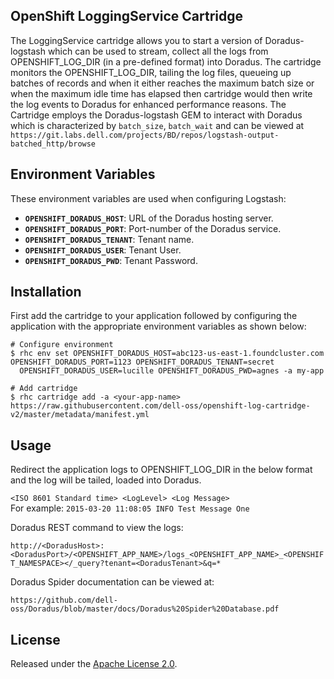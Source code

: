 ## OpenShift LoggingService Cartridge

The LoggingService cartridge allows you to start a version of Doradus-logstash which can be used to stream, collect all the logs from OPENSHIFT_LOG_DIR (in a pre-defined format) into Doradus. The cartridge monitors the OPENSHIFT_LOG_DIR, tailing the log files, queueing up batches of records and when it either reaches the maximum batch size or when the maximum idle time has elapsed then cartridge would then write the log events to Doradus for enhanced performance reasons.
The Cartridge employs the Doradus-logstash GEM to interact with Doradus which is characterized by `batch_size`, `batch_wait` and can be viewed at `https://git.labs.dell.com/projects/BD/repos/logstash-output-batched_http/browse`


## Environment Variables

These environment variables are used when configuring Logstash:

 * **`OPENSHIFT_DORADUS_HOST`**: URL of the Doradus hosting server. 
 * **`OPENSHIFT_DORADUS_PORT`**: Port-number of the Doradus service. 
 * **`OPENSHIFT_DORADUS_TENANT`**: Tenant name. 
 * **`OPENSHIFT_DORADUS_USER`**: Tenant User. 
 * **`OPENSHIFT_DORADUS_PWD`**: Tenant Password. 


## Installation

First add the cartridge to your application followed by configuring the application with the appropriate environment variables as shown below: 

	# Configure environment
    $ rhc env set OPENSHIFT_DORADUS_HOST=abc123-us-east-1.foundcluster.com OPENSHIFT_DORADUS_PORT=1123 OPENSHIFT_DORADUS_TENANT=secret 
	  OPENSHIFT_DORADUS_USER=lucille OPENSHIFT_DORADUS_PWD=agnes -a my-app
	  
    # Add cartridge
    $ rhc cartridge add -a <your-app-name> https://raw.githubusercontent.com/dell-oss/openshift-log-cartridge-v2/master/metadata/manifest.yml
	

## Usage

Redirect the application logs to OPENSHIFT_LOG_DIR in the below format and the log will be tailed, loaded into Doradus.

`<ISO 8601 Standard time> <LogLevel> <Log Message>`  
For example: `2015-03-20 11:08:05 INFO Test Message One` 

Doradus REST command to view the logs:

`http://<DoradusHost>:<DoradusPort>/<OPENSHIFT_APP_NAME>/logs_<OPENSHIFT_APP_NAME>_<OPENSHIFT_NAMESPACE></_query?tenant=<DoradusTenant>&q=*`

Doradus Spider documentation can be viewed at:

`https://github.com/dell-oss/Doradus/blob/master/docs/Doradus%20Spider%20Database.pdf`
	
## License

Released under the [Apache License 2.0](http://www.apache.org/licenses/LICENSE-2.0.html).